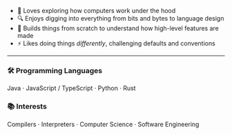 - 🧠 Loves exploring how computers work under the hood  
- 🔍 Enjoys digging into everything from bits and bytes to language design  
- 🧪 Builds things from scratch to understand how high-level features are made  
- ⚡ Likes doing things *differently*, challenging defaults and conventions

---

### 🛠️ Programming Languages
Java · JavaScript / TypeScript · Python · Rust

### 📚 Interests
Compilers · Interpreters · Computer Science · Software Engineering
